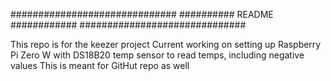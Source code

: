 ##############################
########## README ############
##############################

This repo is for the keezer project
Current working on setting up Raspberry Pi Zero W with DS18B20 temp sensor to read temps, including negative values
This is meant for GitHut repo as well

